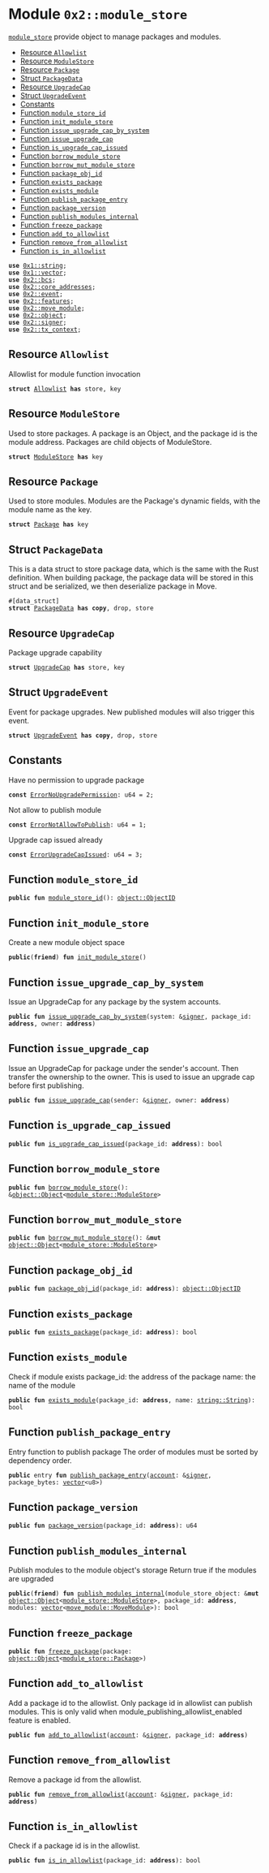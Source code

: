 
<a name="0x2_module_store"></a>

# Module `0x2::module_store`

<code><a href="module_store.md#0x2_module_store">module_store</a></code> provide object to manage packages and modules.


-  [Resource `Allowlist`](#0x2_module_store_Allowlist)
-  [Resource `ModuleStore`](#0x2_module_store_ModuleStore)
-  [Resource `Package`](#0x2_module_store_Package)
-  [Struct `PackageData`](#0x2_module_store_PackageData)
-  [Resource `UpgradeCap`](#0x2_module_store_UpgradeCap)
-  [Struct `UpgradeEvent`](#0x2_module_store_UpgradeEvent)
-  [Constants](#@Constants_0)
-  [Function `module_store_id`](#0x2_module_store_module_store_id)
-  [Function `init_module_store`](#0x2_module_store_init_module_store)
-  [Function `issue_upgrade_cap_by_system`](#0x2_module_store_issue_upgrade_cap_by_system)
-  [Function `issue_upgrade_cap`](#0x2_module_store_issue_upgrade_cap)
-  [Function `is_upgrade_cap_issued`](#0x2_module_store_is_upgrade_cap_issued)
-  [Function `borrow_module_store`](#0x2_module_store_borrow_module_store)
-  [Function `borrow_mut_module_store`](#0x2_module_store_borrow_mut_module_store)
-  [Function `package_obj_id`](#0x2_module_store_package_obj_id)
-  [Function `exists_package`](#0x2_module_store_exists_package)
-  [Function `exists_module`](#0x2_module_store_exists_module)
-  [Function `publish_package_entry`](#0x2_module_store_publish_package_entry)
-  [Function `package_version`](#0x2_module_store_package_version)
-  [Function `publish_modules_internal`](#0x2_module_store_publish_modules_internal)
-  [Function `freeze_package`](#0x2_module_store_freeze_package)
-  [Function `add_to_allowlist`](#0x2_module_store_add_to_allowlist)
-  [Function `remove_from_allowlist`](#0x2_module_store_remove_from_allowlist)
-  [Function `is_in_allowlist`](#0x2_module_store_is_in_allowlist)


<pre><code><b>use</b> <a href="">0x1::string</a>;
<b>use</b> <a href="">0x1::vector</a>;
<b>use</b> <a href="bcs.md#0x2_bcs">0x2::bcs</a>;
<b>use</b> <a href="core_addresses.md#0x2_core_addresses">0x2::core_addresses</a>;
<b>use</b> <a href="event.md#0x2_event">0x2::event</a>;
<b>use</b> <a href="features.md#0x2_features">0x2::features</a>;
<b>use</b> <a href="move_module.md#0x2_move_module">0x2::move_module</a>;
<b>use</b> <a href="object.md#0x2_object">0x2::object</a>;
<b>use</b> <a href="signer.md#0x2_signer">0x2::signer</a>;
<b>use</b> <a href="tx_context.md#0x2_tx_context">0x2::tx_context</a>;
</code></pre>



<a name="0x2_module_store_Allowlist"></a>

## Resource `Allowlist`

Allowlist for module function invocation


<pre><code><b>struct</b> <a href="module_store.md#0x2_module_store_Allowlist">Allowlist</a> <b>has</b> store, key
</code></pre>



<a name="0x2_module_store_ModuleStore"></a>

## Resource `ModuleStore`

Used to store packages.
A package is an Object, and the package id is the module address.
Packages are child objects of ModuleStore.


<pre><code><b>struct</b> <a href="module_store.md#0x2_module_store_ModuleStore">ModuleStore</a> <b>has</b> key
</code></pre>



<a name="0x2_module_store_Package"></a>

## Resource `Package`

Used to store modules.
Modules are the Package's dynamic fields, with the module name as the key.


<pre><code><b>struct</b> <a href="module_store.md#0x2_module_store_Package">Package</a> <b>has</b> key
</code></pre>



<a name="0x2_module_store_PackageData"></a>

## Struct `PackageData`

This is a data struct to store package data, which is the same with the Rust definition.
When building package, the package data will be stored in this struct and be serialized,
we then deserialize package in Move.


<pre><code>#[data_struct]
<b>struct</b> <a href="module_store.md#0x2_module_store_PackageData">PackageData</a> <b>has</b> <b>copy</b>, drop, store
</code></pre>



<a name="0x2_module_store_UpgradeCap"></a>

## Resource `UpgradeCap`

Package upgrade capability


<pre><code><b>struct</b> <a href="module_store.md#0x2_module_store_UpgradeCap">UpgradeCap</a> <b>has</b> store, key
</code></pre>



<a name="0x2_module_store_UpgradeEvent"></a>

## Struct `UpgradeEvent`

Event for package upgrades. New published modules will also trigger this event.


<pre><code><b>struct</b> <a href="module_store.md#0x2_module_store_UpgradeEvent">UpgradeEvent</a> <b>has</b> <b>copy</b>, drop, store
</code></pre>



<a name="@Constants_0"></a>

## Constants


<a name="0x2_module_store_ErrorNoUpgradePermission"></a>

Have no permission to upgrade package


<pre><code><b>const</b> <a href="module_store.md#0x2_module_store_ErrorNoUpgradePermission">ErrorNoUpgradePermission</a>: u64 = 2;
</code></pre>



<a name="0x2_module_store_ErrorNotAllowToPublish"></a>

Not allow to publish module


<pre><code><b>const</b> <a href="module_store.md#0x2_module_store_ErrorNotAllowToPublish">ErrorNotAllowToPublish</a>: u64 = 1;
</code></pre>



<a name="0x2_module_store_ErrorUpgradeCapIssued"></a>

Upgrade cap issued already


<pre><code><b>const</b> <a href="module_store.md#0x2_module_store_ErrorUpgradeCapIssued">ErrorUpgradeCapIssued</a>: u64 = 3;
</code></pre>



<a name="0x2_module_store_module_store_id"></a>

## Function `module_store_id`



<pre><code><b>public</b> <b>fun</b> <a href="module_store.md#0x2_module_store_module_store_id">module_store_id</a>(): <a href="object.md#0x2_object_ObjectID">object::ObjectID</a>
</code></pre>



<a name="0x2_module_store_init_module_store"></a>

## Function `init_module_store`

Create a new module object space


<pre><code><b>public</b>(<b>friend</b>) <b>fun</b> <a href="module_store.md#0x2_module_store_init_module_store">init_module_store</a>()
</code></pre>



<a name="0x2_module_store_issue_upgrade_cap_by_system"></a>

## Function `issue_upgrade_cap_by_system`

Issue an UpgradeCap for any package by the system accounts.


<pre><code><b>public</b> <b>fun</b> <a href="module_store.md#0x2_module_store_issue_upgrade_cap_by_system">issue_upgrade_cap_by_system</a>(system: &<a href="">signer</a>, package_id: <b>address</b>, owner: <b>address</b>)
</code></pre>



<a name="0x2_module_store_issue_upgrade_cap"></a>

## Function `issue_upgrade_cap`

Issue an UpgradeCap for package under the sender's account. Then transfer the ownership to the owner.
This is used to issue an upgrade cap before first publishing.


<pre><code><b>public</b> <b>fun</b> <a href="module_store.md#0x2_module_store_issue_upgrade_cap">issue_upgrade_cap</a>(sender: &<a href="">signer</a>, owner: <b>address</b>)
</code></pre>



<a name="0x2_module_store_is_upgrade_cap_issued"></a>

## Function `is_upgrade_cap_issued`



<pre><code><b>public</b> <b>fun</b> <a href="module_store.md#0x2_module_store_is_upgrade_cap_issued">is_upgrade_cap_issued</a>(package_id: <b>address</b>): bool
</code></pre>



<a name="0x2_module_store_borrow_module_store"></a>

## Function `borrow_module_store`



<pre><code><b>public</b> <b>fun</b> <a href="module_store.md#0x2_module_store_borrow_module_store">borrow_module_store</a>(): &<a href="object.md#0x2_object_Object">object::Object</a>&lt;<a href="module_store.md#0x2_module_store_ModuleStore">module_store::ModuleStore</a>&gt;
</code></pre>



<a name="0x2_module_store_borrow_mut_module_store"></a>

## Function `borrow_mut_module_store`



<pre><code><b>public</b> <b>fun</b> <a href="module_store.md#0x2_module_store_borrow_mut_module_store">borrow_mut_module_store</a>(): &<b>mut</b> <a href="object.md#0x2_object_Object">object::Object</a>&lt;<a href="module_store.md#0x2_module_store_ModuleStore">module_store::ModuleStore</a>&gt;
</code></pre>



<a name="0x2_module_store_package_obj_id"></a>

## Function `package_obj_id`



<pre><code><b>public</b> <b>fun</b> <a href="module_store.md#0x2_module_store_package_obj_id">package_obj_id</a>(package_id: <b>address</b>): <a href="object.md#0x2_object_ObjectID">object::ObjectID</a>
</code></pre>



<a name="0x2_module_store_exists_package"></a>

## Function `exists_package`



<pre><code><b>public</b> <b>fun</b> <a href="module_store.md#0x2_module_store_exists_package">exists_package</a>(package_id: <b>address</b>): bool
</code></pre>



<a name="0x2_module_store_exists_module"></a>

## Function `exists_module`

Check if module exists
package_id: the address of the package
name: the name of the module


<pre><code><b>public</b> <b>fun</b> <a href="module_store.md#0x2_module_store_exists_module">exists_module</a>(package_id: <b>address</b>, name: <a href="_String">string::String</a>): bool
</code></pre>



<a name="0x2_module_store_publish_package_entry"></a>

## Function `publish_package_entry`

Entry function to publish package
The order of modules must be sorted by dependency order.


<pre><code><b>public</b> entry <b>fun</b> <a href="module_store.md#0x2_module_store_publish_package_entry">publish_package_entry</a>(<a href="account.md#0x2_account">account</a>: &<a href="">signer</a>, package_bytes: <a href="">vector</a>&lt;u8&gt;)
</code></pre>



<a name="0x2_module_store_package_version"></a>

## Function `package_version`



<pre><code><b>public</b> <b>fun</b> <a href="module_store.md#0x2_module_store_package_version">package_version</a>(package_id: <b>address</b>): u64
</code></pre>



<a name="0x2_module_store_publish_modules_internal"></a>

## Function `publish_modules_internal`

Publish modules to the module object's storage
Return true if the modules are upgraded


<pre><code><b>public</b>(<b>friend</b>) <b>fun</b> <a href="module_store.md#0x2_module_store_publish_modules_internal">publish_modules_internal</a>(module_store_object: &<b>mut</b> <a href="object.md#0x2_object_Object">object::Object</a>&lt;<a href="module_store.md#0x2_module_store_ModuleStore">module_store::ModuleStore</a>&gt;, package_id: <b>address</b>, modules: <a href="">vector</a>&lt;<a href="move_module.md#0x2_move_module_MoveModule">move_module::MoveModule</a>&gt;): bool
</code></pre>



<a name="0x2_module_store_freeze_package"></a>

## Function `freeze_package`



<pre><code><b>public</b> <b>fun</b> <a href="module_store.md#0x2_module_store_freeze_package">freeze_package</a>(package: <a href="object.md#0x2_object_Object">object::Object</a>&lt;<a href="module_store.md#0x2_module_store_Package">module_store::Package</a>&gt;)
</code></pre>



<a name="0x2_module_store_add_to_allowlist"></a>

## Function `add_to_allowlist`

Add a package id to the allowlist. Only package id in allowlist can publish modules.
This is only valid when module_publishing_allowlist_enabled feature is enabled.


<pre><code><b>public</b> <b>fun</b> <a href="module_store.md#0x2_module_store_add_to_allowlist">add_to_allowlist</a>(<a href="account.md#0x2_account">account</a>: &<a href="">signer</a>, package_id: <b>address</b>)
</code></pre>



<a name="0x2_module_store_remove_from_allowlist"></a>

## Function `remove_from_allowlist`

Remove a package id from the allowlist.


<pre><code><b>public</b> <b>fun</b> <a href="module_store.md#0x2_module_store_remove_from_allowlist">remove_from_allowlist</a>(<a href="account.md#0x2_account">account</a>: &<a href="">signer</a>, package_id: <b>address</b>)
</code></pre>



<a name="0x2_module_store_is_in_allowlist"></a>

## Function `is_in_allowlist`

Check if a package id is in the allowlist.


<pre><code><b>public</b> <b>fun</b> <a href="module_store.md#0x2_module_store_is_in_allowlist">is_in_allowlist</a>(package_id: <b>address</b>): bool
</code></pre>

